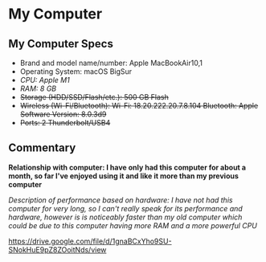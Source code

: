 # My Computer
## My Computer Specs
* Brand and model name/number: Apple MacBookAir10,1
* Operating System: macOS BigSur
* _CPU: Apple M1_
* _RAM: 8 GB_
* ~~Storage (HDD/SSD/Flash/etc.): 500 GB Flash~~
* ~~Wireless (Wi-Fi/Bluetooth): Wi-Fi: 18.20.222.20.7.8.104 Bluetooth: Apple Software Version: 8.0.3d9~~
* ~~Ports: 2 Thunderbolt/USB4~~
## Commentary

**Relationship with computer: I have only had this computer for about a month, so far I've enjoyed using it and like it more than my previous computer**

*Description of performance based on hardware: I have not had this computer for very long, so I can't really speak for its performance and hardware, however is is noticeably faster than my old computer which could be due to this computer having more RAM and a more powerful CPU*

https://drive.google.com/file/d/1gnaBCxYho9SU-SNokHuE9pZ8ZOoitNds/view 
